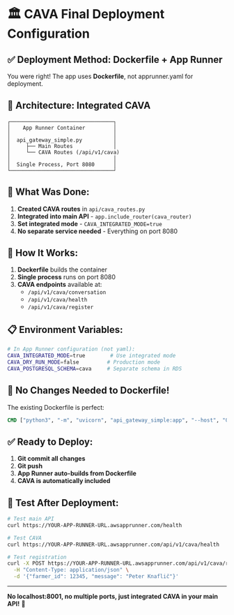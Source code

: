 # 🏛️ CAVA Final Deployment Configuration

## ✅ Deployment Method: Dockerfile + App Runner

You were right! The app uses **Dockerfile**, not apprunner.yaml for deployment.

## 🎯 Architecture: Integrated CAVA

```
┌─────────────────────────────────┐
│    App Runner Container         │
│                                 │
│  api_gateway_simple.py          │
│     ├── Main Routes             │
│     └── CAVA Routes (/api/v1/cava)
│                                 │
│  Single Process, Port 8080      │
└─────────────────────────────────┘
```

## 📝 What Was Done:

1. **Created CAVA routes** in `api/cava_routes.py`
2. **Integrated into main API** - `app.include_router(cava_router)`
3. **Set integrated mode** - `CAVA_INTEGRATED_MODE=true`
4. **No separate service needed** - Everything on port 8080

## 🚀 How It Works:

1. **Dockerfile** builds the container
2. **Single process** runs on port 8080
3. **CAVA endpoints** available at:
   - `/api/v1/cava/conversation`
   - `/api/v1/cava/health`
   - `/api/v1/cava/register`

## 📋 Environment Variables:

```bash
# In App Runner configuration (not yaml):
CAVA_INTEGRATED_MODE=true        # Use integrated mode
CAVA_DRY_RUN_MODE=false         # Production mode
CAVA_POSTGRESQL_SCHEMA=cava     # Separate schema in RDS
```

## 🔧 No Changes Needed to Dockerfile!

The existing Dockerfile is perfect:
```dockerfile
CMD ["python3", "-m", "uvicorn", "api_gateway_simple:app", "--host", "0.0.0.0", "--port", "8080"]
```

## ✅ Ready to Deploy:

1. **Git commit all changes**
2. **Git push**
3. **App Runner auto-builds from Dockerfile**
4. **CAVA is automatically included**

## 🧪 Test After Deployment:

```bash
# Test main API
curl https://YOUR-APP-RUNNER-URL.awsapprunner.com/health

# Test CAVA
curl https://YOUR-APP-RUNNER-URL.awsapprunner.com/api/v1/cava/health

# Test registration
curl -X POST https://YOUR-APP-RUNNER-URL.awsapprunner.com/api/v1/cava/register \
  -H "Content-Type: application/json" \
  -d '{"farmer_id": 12345, "message": "Peter Knaflič"}'
```

---

**No localhost:8001, no multiple ports, just integrated CAVA in your main API!** 🎉